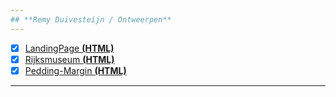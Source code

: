 ```yaml
---
## **Remy Duivesteijn / Ontweerpen**
---
```

- [x] [LandingPage **(HTML)**](http://30528.hosts1.ma-cloud.nl/F1M2Ontwerp/goedeLandingpage.html)
- [x] [Rijksmuseum **(HTML)**](http://30528.hosts1.ma-cloud.nl/F1M2Ontwerp/les2/index.html)
- [x] [Pedding-Margin **(HTML)**](http://30528.hosts1.ma-cloud.nl/F1M2Ontwerp/les3/index.html)
---
